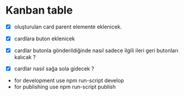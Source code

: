 # Kanban table

- [x] oluşturulan card parent elemente eklenicek.
- [x] cardlara buton eklenicek
- [x] cardlar butonla gönderildiğinde nasıl sadece ilgili ileri geri butonları kalıcak ?
- [x] cardlar nasıl sağa sola gidecek ?




- for development use npm run-script develop
- for publishing use npm run-script publish
